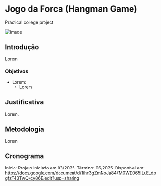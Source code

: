 # Jogo da Forca (Hangman Game)
 Practical college project

![image](https://github.com/user-attachments/assets/75c9fedc-f42c-4696-8af8-4c163eeb1b0c)


## Introdução

Lorem

### Objetivos

- Lorem:
    - Lorem

## Justificativa

Lorem.

## Metodologia

Lorem

## Cronograma

Inicio: Projeto iniciado em 03/2025.
Término: 06/2025.
Disponível em: https://docs.google.com/document/d/1ihc3gZmNoJa847M0WD065ILuE_dpgfzT43TwQkcy86E/edit?usp=sharing

